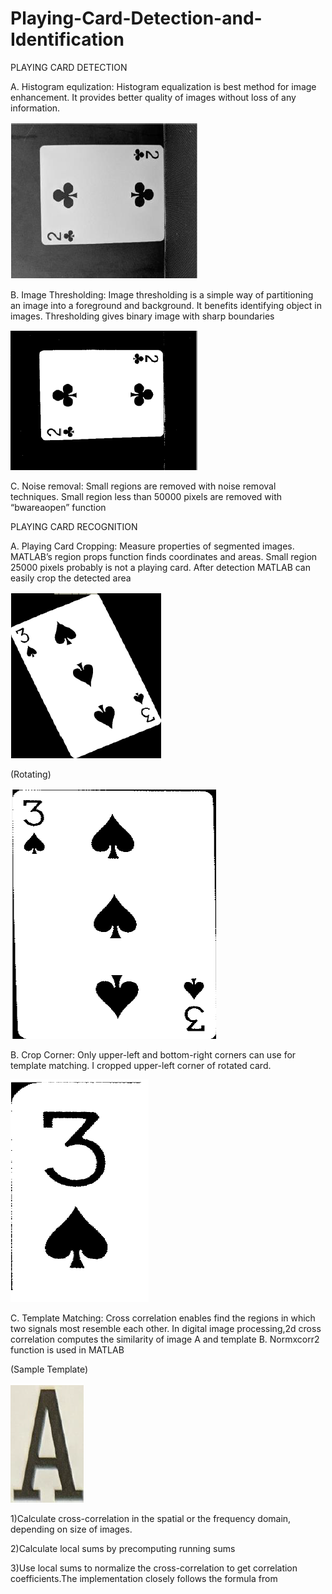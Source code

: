 # Playing-Card-Detection-and-Identification

PLAYING CARD DETECTION

A. Histogram equlization:
Histogram equalization is best method for image enhancement. It provides better quality of images without loss of any information.

![](enhancement.png)

B. Image Thresholding:
Image thresholding is a simple way of partitioning an image into a foreground and background. It benefits identifying object in images. Thresholding gives binary image with sharp boundaries

![](thresholding.png)

C. Noise removal:
Small regions are removed with noise removal techniques. Small region less than 50000 pixels are removed with “bwareaopen” function

PLAYING CARD RECOGNITION

A. Playing Card Cropping:
Measure properties of segmented images. MATLAB’s region props function finds coordinates and areas. Small region 25000 pixels probably is not a playing card. After detection MATLAB can easily crop the detected area

![](cropped.png)

(Rotating)

![](afterrotating.png)

B. Crop Corner:
Only upper-left and bottom-right corners can use for template
matching. I cropped upper-left corner of rotated card.

![](cropcorner.png)

C. Template Matching:
Cross correlation enables find the regions in which two
signals most resemble each other. In digital image
processing,2d cross correlation computes the similarity of
image A and template B.
Normxcorr2 function is used in MATLAB

(Sample Template)

![](template.png)

1)Calculate cross-correlation in the spatial or the frequency
domain, depending on size of images.

2)Calculate local sums by precomputing running sums

3)Use local sums to normalize the cross-correlation to get
correlation coefficients.The implementation closely follows
the formula from
